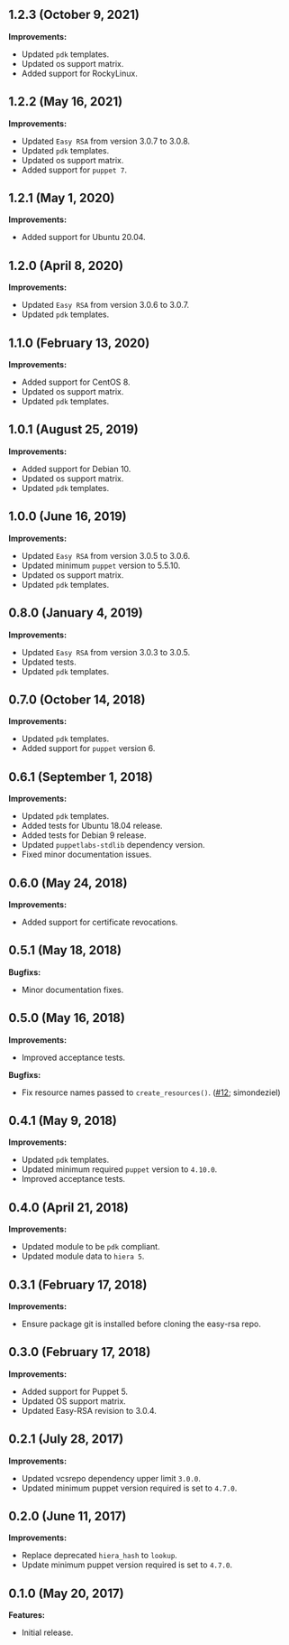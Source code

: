 ## 1.2.3 (October 9, 2021)

**Improvements:**

- Updated `pdk` templates.
- Updated os support matrix.
- Added support for RockyLinux.

## 1.2.2 (May 16, 2021)

**Improvements:**

- Updated `Easy RSA` from version 3.0.7 to 3.0.8.
- Updated `pdk` templates.
- Updated os support matrix.
- Added support for `puppet 7`.

## 1.2.1 (May 1, 2020)

**Improvements:**

- Added support for Ubuntu 20.04.

## 1.2.0 (April 8, 2020)

**Improvements:**

- Updated `Easy RSA` from version 3.0.6 to 3.0.7.
- Updated `pdk` templates.

## 1.1.0 (February 13, 2020)

**Improvements:**

- Added support for CentOS 8.
- Updated os support matrix.
- Updated `pdk` templates.

## 1.0.1 (August 25, 2019)

**Improvements:**

- Added support for Debian 10.
- Updated os support matrix.
- Updated `pdk` templates.

## 1.0.0 (June 16, 2019)

**Improvements:**

- Updated `Easy RSA` from version 3.0.5 to 3.0.6.
- Updated minimum `puppet` version to 5.5.10.
- Updated os support matrix.
- Updated `pdk` templates.

## 0.8.0 (January 4, 2019)

**Improvements:**

- Updated `Easy RSA` from version 3.0.3 to 3.0.5.
- Updated tests.
- Updated `pdk` templates.

## 0.7.0 (October 14, 2018)

**Improvements:**

- Updated `pdk` templates.
- Added support for `puppet` version 6.

## 0.6.1 (September 1, 2018)

**Improvements:**

- Updated `pdk` templates.
- Added tests for Ubuntu 18.04 release.
- Added tests for Debian 9 release.
- Updated `puppetlabs-stdlib` dependency version.
- Fixed minor documentation issues.

## 0.6.0 (May 24, 2018)

**Improvements:**

- Added support for certificate revocations.

## 0.5.1 (May 18, 2018)

**Bugfixs:**

- Minor documentation fixes.

## 0.5.0 (May 16, 2018)

**Improvements:**

- Improved acceptance tests.

**Bugfixs:**

- Fix resource names passed to `create_resources()`. ([#12](https://github.com/rehanone/puppet-easyrsa/pull/12); simondeziel)

## 0.4.1 (May 9, 2018)

**Improvements:**

- Updated `pdk` templates.
- Updated minimum required `puppet` version to `4.10.0`.
- Improved acceptance tests.

## 0.4.0 (April 21, 2018)

**Improvements:**

  - Updated module to be `pdk` compliant.
  - Updated module data to `hiera 5`.

## 0.3.1 (February 17, 2018)

**Improvements:**

  - Ensure package git is installed before cloning the easy-rsa repo.

## 0.3.0 (February 17, 2018)

**Improvements:**

  - Added support for Puppet 5.
  - Updated OS support matrix.
  - Updated Easy-RSA revision to 3.0.4.

## 0.2.1 (July 28, 2017)

**Improvements:**

  - Updated vcsrepo dependency upper limit `3.0.0`.
  - Updated minimum puppet version required is set to `4.7.0`.

## 0.2.0 (June 11, 2017)

**Improvements:**

  - Replace deprecated `hiera_hash` to `lookup`.
  - Update minimum puppet version required is set to `4.7.0`.

## 0.1.0 (May 20, 2017)

**Features:**

  - Initial release.

